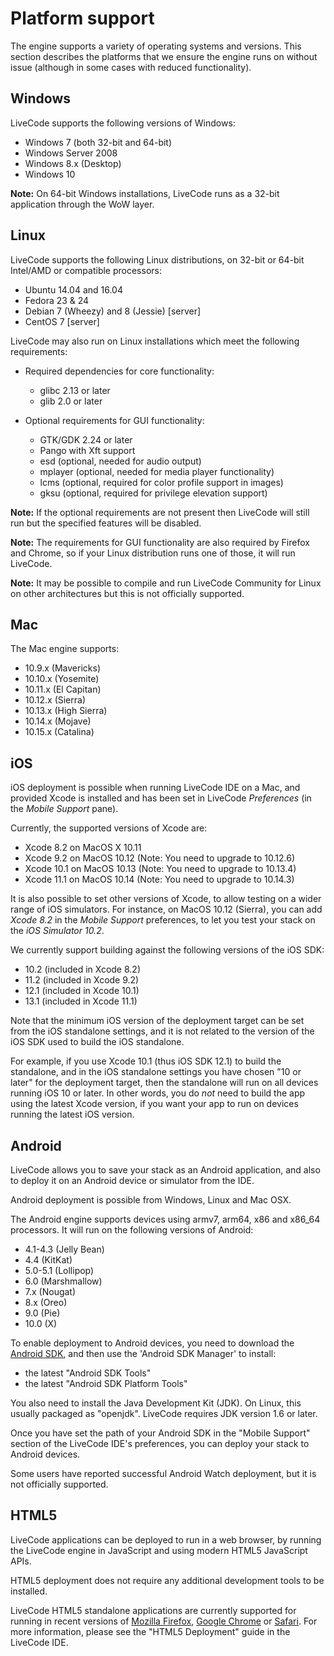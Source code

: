 # Platform support
The engine supports a variety of operating systems and versions. This section describes the platforms that we ensure the engine runs on without issue (although in some cases with reduced functionality).

## Windows

LiveCode supports the following versions of Windows:

* Windows 7 (both 32-bit and 64-bit)
* Windows Server 2008
* Windows 8.x (Desktop)
* Windows 10

**Note:** On 64-bit Windows installations, LiveCode runs as a 32-bit application through the WoW layer.

## Linux

LiveCode supports the following Linux distributions, on 32-bit or
64-bit Intel/AMD or compatible processors:

* Ubuntu 14.04 and 16.04
* Fedora 23 & 24
* Debian 7 (Wheezy) and 8 (Jessie) [server]
* CentOS 7 [server]

LiveCode may also run on Linux installations which meet the following
requirements:

* Required dependencies for core functionality:
  * glibc 2.13 or later
  * glib 2.0 or later

* Optional requirements for GUI functionality:
  * GTK/GDK 2.24 or later
  * Pango with Xft support
  * esd (optional, needed for audio output)
  * mplayer (optional, needed for media player functionality)
  * lcms (optional, required for color profile support in images)
  * gksu (optional, required for privilege elevation support)

**Note:** If the optional requirements are not present then LiveCode will still run but the specified features will be disabled.

**Note:** The requirements for GUI functionality are also required by Firefox and Chrome, so if your Linux distribution runs one of those, it will run LiveCode.

**Note:** It may be possible to compile and run LiveCode Community for Linux on other architectures but this is not officially supported.

## Mac
The Mac engine supports:

* 10.9.x (Mavericks)
* 10.10.x (Yosemite)
* 10.11.x (El Capitan)
* 10.12.x (Sierra)
* 10.13.x (High Sierra)
* 10.14.x (Mojave)
* 10.15.x (Catalina)

## iOS
iOS deployment is possible when running LiveCode IDE on a Mac, and provided Xcode is installed and has been set in LiveCode *Preferences* (in the *Mobile Support* pane).

Currently, the supported versions of Xcode are:
* Xcode 8.2 on MacOS X 10.11
* Xcode 9.2 on MacOS 10.12 (Note: You need to upgrade to 10.12.6)
* Xcode 10.1 on MacOS 10.13 (Note: You need to upgrade to 10.13.4)
* Xcode 11.1 on MacOS 10.14 (Note: You need to upgrade to 10.14.3) 

It is also possible to set other versions of Xcode, to allow testing
on a wider range of iOS simulators. For instance, on MacOS 10.12
(Sierra), you can add *Xcode 8.2* in the *Mobile Support* preferences,
to let you test your stack on the *iOS Simulator 10.2*.

We currently support building against the following versions of the iOS SDK:

* 10.2 (included in Xcode 8.2)
* 11.2 (included in Xcode 9.2)
* 12.1 (included in Xcode 10.1)
* 13.1 (included in Xcode 11.1)

Note that the minimum iOS version of the deployment target can be set from the iOS
standalone settings, and it is not related to the version of the iOS SDK used to build
the iOS standalone.

For example, if you use Xcode 10.1 (thus iOS SDK 12.1) to build the standalone, and in
the iOS standalone settings you have chosen "10 or later" for the deployment target, then
the standalone will run on all devices running iOS 10 or later. In other words, you do
*not* need to build the app using the latest Xcode version, if you want your app to run on
devices running the latest iOS version.

## Android


LiveCode allows you to save your stack as an Android application, and
also to deploy it on an Android device or simulator from the IDE.

Android deployment is possible from Windows, Linux and Mac OSX.

The Android engine supports devices using armv7, arm64, x86 and x86_64 processors.
It will run on the following versions of Android:

* 4.1-4.3 (Jelly Bean)
* 4.4 (KitKat)
* 5.0-5.1 (Lollipop)
* 6.0 (Marshmallow)
* 7.x (Nougat)
* 8.x (Oreo)
* 9.0 (Pie)
* 10.0 (X)

To enable deployment to Android devices, you need to download the
[Android SDK](https://developer.android.com/sdk/index.html#Other), and
then use the 'Android SDK Manager' to install:

* the latest "Android SDK Tools"
* the latest "Android SDK Platform Tools"

You also need to install the Java Development Kit (JDK).  On Linux,
this usually packaged as "openjdk".  LiveCode requires JDK version 1.6
or later.

Once you have set the path of your Android SDK in the "Mobile Support"
section of the LiveCode IDE's preferences, you can deploy your stack
to Android devices.

Some users have reported successful Android Watch deployment, but it
is not officially supported.

## HTML5

LiveCode applications can be deployed to run in a web browser, by running the LiveCode engine in JavaScript and using modern HTML5 JavaScript APIs.

HTML5 deployment does not require any additional development tools to be installed.

LiveCode HTML5 standalone applications are currently supported for running in recent versions of [Mozilla Firefox](https://www.mozilla.org/firefox/new/), [Google Chrome](https://www.google.com/chrome/) or [Safari](https://support.apple.com/HT204416).  For more information, please see the "HTML5 Deployment" guide in the LiveCode IDE.
